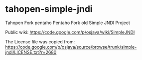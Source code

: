 # tahopen-simple-jndi
Tahopen Fork pentaho
Pentaho Fork old Simple JNDI Project

Public wiki:
https://code.google.com/p/osjava/wiki/SimpleJNDI

The License file was copied from:
https://code.google.com/p/osjava/source/browse/trunk/simple-jndi/LICENSE.txt?r=2680

